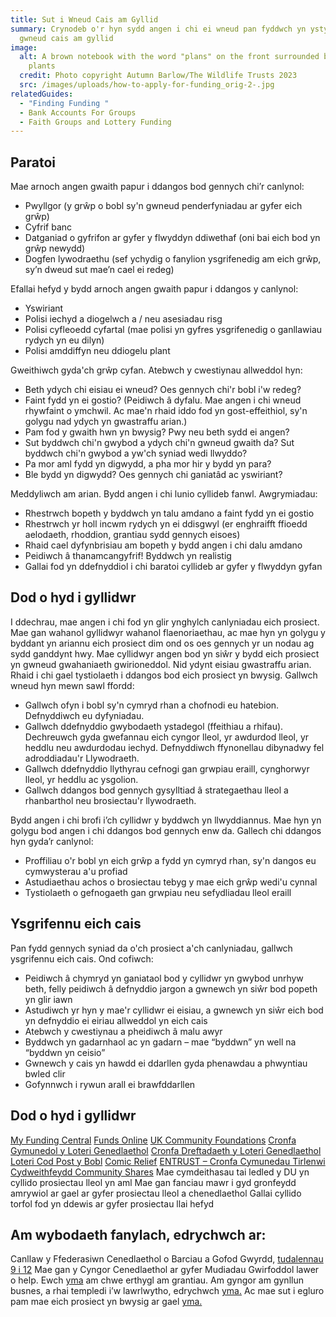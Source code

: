 ```yaml
---
title: Sut i Wneud Cais am Gyllid
summary: Crynodeb o'r hyn sydd angen i chi ei wneud pan fyddwch yn ystyried
  gwneud cais am gyllid
image:
  alt: A brown notebook with the word "plans" on the front surrounded by green
    plants
  credit: Photo copyright Autumn Barlow/The Wildlife Trusts 2023
  src: /images/uploads/how-to-apply-for-funding_orig-2-.jpg
relatedGuides:
  - "Finding Funding "
  - Bank Accounts For Groups
  - Faith Groups and Lottery Funding
---
```

## Paratoi 

Mae arnoch angen gwaith papur i ddangos bod gennych chi’r canlynol:

* Pwyllgor (y grŵp o bobl sy'n gwneud penderfyniadau ar gyfer eich grŵp)
* Cyfrif banc
* Datganiad o gyfrifon ar gyfer y flwyddyn ddiwethaf (oni bai eich bod yn grŵp newydd)
* Dogfen lywodraethu (sef ychydig o fanylion ysgrifenedig am eich grŵp, sy’n dweud sut mae’n cael ei redeg)

Efallai hefyd y bydd arnoch angen gwaith papur i ddangos y canlynol:

* Yswiriant
* Polisi iechyd a diogelwch a / neu asesiadau risg
* Polisi cyfleoedd cyfartal (mae polisi yn gyfres ysgrifenedig o ganllawiau rydych yn eu dilyn)
* Polisi amddiffyn neu ddiogelu plant

Gweithiwch gyda'ch grŵp cyfan. Atebwch y cwestiynau allweddol hyn:

* Beth ydych chi eisiau ei wneud? Oes gennych chi'r bobl i'w redeg?
* Faint fydd yn ei gostio? (Peidiwch â dyfalu. Mae angen i chi wneud rhywfaint o ymchwil. Ac mae'n rhaid iddo fod yn gost-effeithiol, sy'n golygu nad ydych yn gwastraffu arian.)
* Pam fod y gwaith hwn yn bwysig? Pwy neu beth sydd ei angen?
* Sut byddwch chi'n gwybod a ydych chi'n gwneud gwaith da? Sut byddwch chi'n gwybod a yw'ch syniad wedi llwyddo?
* Pa mor aml fydd yn digwydd, a pha mor hir y bydd yn para?
* Ble bydd yn digwydd? Oes gennych chi ganiatâd ac yswiriant?

Meddyliwch am arian. Bydd angen i chi lunio cyllideb fanwl. Awgrymiadau:

* Rhestrwch bopeth y byddwch yn talu amdano a faint fydd yn ei gostio
* Rhestrwch yr holl incwm rydych yn ei ddisgwyl (er enghraifft ffioedd aelodaeth, rhoddion, grantiau sydd gennych eisoes)
* Rhaid cael dyfynbrisiau am bopeth y bydd angen i chi dalu amdano
* Peidiwch â thanamcangyfrif! Byddwch yn realistig
* Gallai fod yn ddefnyddiol i chi baratoi cyllideb ar gyfer y flwyddyn gyfan

## Dod o hyd i gyllidwr 

I ddechrau, mae angen i chi fod yn glir ynghylch canlyniadau eich prosiect. Mae gan wahanol gyllidwyr wahanol flaenoriaethau, ac mae hyn yn golygu y byddant yn ariannu eich prosiect dim ond os oes gennych yr un nodau ag sydd ganddynt hwy.
Mae cyllidwyr angen bod yn siŵr y bydd eich prosiect yn gwneud gwahaniaeth gwirioneddol. Nid ydynt eisiau gwastraffu arian. Rhaid i chi gael tystiolaeth i ddangos bod eich prosiect yn bwysig. Gallwch wneud hyn mewn sawl ffordd:

* Gallwch ofyn i bobl sy'n cymryd rhan a chofnodi eu hatebion. Defnyddiwch eu dyfyniadau.
* Gallwch ddefnyddio gwybodaeth ystadegol (ffeithiau a rhifau). Dechreuwch gyda gwefannau eich cyngor lleol, yr awdurdod lleol, yr heddlu neu awdurdodau iechyd. Defnyddiwch ffynonellau dibynadwy fel adroddiadau'r Llywodraeth.
* Gallwch ddefnyddio llythyrau cefnogi gan grwpiau eraill, cynghorwyr lleol, yr heddlu ac ysgolion.
* Gallwch ddangos bod gennych gysylltiad â strategaethau lleol a rhanbarthol neu brosiectau'r llywodraeth.

Bydd angen i chi brofi i’ch cyllidwr y byddwch yn llwyddiannus. Mae hyn yn golygu bod angen i chi ddangos bod gennych enw da. Gallech chi ddangos hyn gyda’r canlynol:

* Proffiliau o'r bobl yn eich grŵp a fydd yn cymryd rhan, sy'n dangos eu cymwysterau a'u profiad
* Astudiaethau achos o brosiectau tebyg y mae eich grŵp wedi'u cynnal
* Tystiolaeth o gefnogaeth gan grwpiau neu sefydliadau lleol eraill

## Ysgrifennu eich cais

Pan fydd gennych syniad da o'ch prosiect a'ch canlyniadau, gallwch ysgrifennu eich cais. Ond cofiwch:

* Peidiwch â chymryd yn ganiataol bod y cyllidwr yn gwybod unrhyw beth, felly peidiwch â defnyddio jargon a gwnewch yn siŵr bod popeth yn glir iawn
* Astudiwch yr hyn y mae'r cyllidwr ei eisiau, a gwnewch yn siŵr eich bod yn defnyddio ei eiriau allweddol yn eich cais
* Atebwch y cwestiynau a pheidiwch â malu awyr
* Byddwch yn gadarnhaol ac yn gadarn – mae “byddwn” yn well na “byddwn yn ceisio”
* Gwnewch y cais yn hawdd ei ddarllen gyda phenawdau a phwyntiau bwled clir
* Gofynnwch i rywun arall ei brawfddarllen

## Dod o hyd i gyllidwr  

[My Funding Central](https://www.myfundingcentral.co.uk/)
[Funds Online](https://fundsonline.org.uk/)
[UK Community Foundations](https://www.ukcommunityfoundations.org/)
[Cronfa Gymunedol y Loteri Genedlaethol](https://www.tnlcommunityfund.org.uk/)
[Cronfa Dreftadaeth y Loteri Genedlaethol](https://www.heritagefund.org.uk/)
[Loteri Cod Post y Bobl](https://www.postcodetrust.org.uk/)
[Comic Relief](https://www.comicrelief.com/funding/funding-opportunities)
[ENTRUST – Cronfa Cymunedau Tirlenwi](https://www.entrust.org.uk/landfill-community-fund/finding-funding/funder-search/)
[Cydweithfeydd Community Shares](https://www.uk.coop/support-your-co-op/community-shares)
Mae cymdeithasau tai ledled y DU yn cyllido prosiectau lleol yn aml 
Mae gan fanciau mawr i gyd gronfeydd amrywiol ar gael ar gyfer prosiectau lleol a chenedlaethol
Gallai cyllido torfol fod yn ddewis ar gyfer prosiectau llai hefyd

## Am wybodaeth fanylach, edrychwch ar: 

Canllaw y Ffederasiwn Cenedlaethol o Barciau a Gofod Gwyrdd, [tudalennau 9 i 12](https://natfedparks.org.uk/wp-content/uploads/2020/02/PAGCE-events-workshop-docs-all-collated.pdf)
Mae gan y Cyngor Cenedlaethol ar gyfer Mudiadau Gwirfoddol lawer o help. Ewch [yma](https://beta.ncvo.org.uk/help-and-guidance/funding-income/all-about-grants/) am chwe erthygl am grantiau. Am gyngor am gynllun busnes, a rhai templedi i’w lawrlwytho, edrychwch [yma.](https://knowhow.ncvo.org.uk/tools-resources/business-plan-template) Ac mae sut i egluro pam mae eich prosiect yn bwysig ar gael [yma.](https://knowhow.ncvo.org.uk/how-to/how-to-explain-why-your-project-is-needed-in-300-words)


